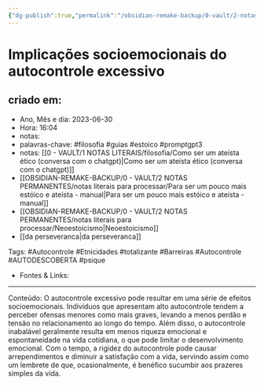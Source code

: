 ```yaml
---
{"dg-publish":true,"permalink":"/obsidian-remake-backup/0-vault/2-notas-permanentes/implicacoes-socioemocionais-do-autocontrole-excessivo/","tags":["permanente","filosofia","guias","estoico","promptgpt3","Autocontrole","Etnicidades","totalizante","Barreiras","AUTODESCOBERTA","psique"],"dgHomeLink":true,"dgShowLocalGraph":true,"dgShowFileTree":true,"dgEnableSearch":true,"noteIcon":""}
---
```


# Implicações socioemocionais do autocontrole excessivo

## criado em: 
-  Ano, Mês e dia: 2023-06-30
- Hora: 16:04
- notas: 
- palavras-chave: #filosofia #guias #estoico #promptgpt3  
- notas: [[0 - VAULT/1 NOTAS LITERAIS/filosofia/Como ser um ateísta ético (conversa com o chatgpt)\|Como ser um ateísta ético (conversa com o chatgpt)]]
- [[OBSIDIAN-REMAKE-BACKUP/0 - VAULT/2 NOTAS PERMANENTES/notas literais para processar/Para ser um pouco mais estóico e ateísta - manual\|Para ser um pouco mais estóico e ateísta - manual]]
- [[OBSIDIAN-REMAKE-BACKUP/0 - VAULT/2 NOTAS PERMANENTES/notas literais para processar/Neoestoicismo\|Neoestoicismo]]
- [[da perseveranca\|da perseveranca]]

Tags: #Autocontrole #Etnicidades #totalizante  #Barreiras #Autocontrole #AUTODESCOBERTA #psique 
- Fontes & Links: 
---

Conteúdo: O autocontrole excessivo pode resultar em uma série de efeitos socioemocionais. Indivíduos que apresentam alto autocontrole tendem a perceber ofensas menores como mais graves, levando a menos perdão e tensão no relacionamento ao longo do tempo. Além disso, o autocontrole inabalável geralmente resulta em menos riqueza emocional e espontaneidade na vida cotidiana, o que pode limitar o desenvolvimento emocional. Com o tempo, a rigidez do autocontrole pode causar arrependimentos e diminuir a satisfação com a vida, servindo assim como um lembrete de que, ocasionalmente, é benéfico sucumbir aos prazeres simples da vida.